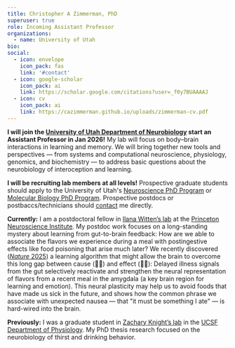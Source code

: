 ```yaml
---
title: Christopher A Zimmerman, PhD
superuser: true
role: Incoming Assistant Professor
organizations:
  - name: University of Utah
bio:
social:
  - icon: envelope
    icon_pack: fas
    link: '#contact'
  - icon: google-scholar
    icon_pack: ai
    link: https://scholar.google.com/citations?user=_f0y7BUAAAAJ
  - icon: cv
    icon_pack: ai
    link: https://cazimmerman.github.io/uploads/zimmerman-cv.pdf
---
```


<strong>I will join the <a href='https://medicine.utah.edu/neurobiology/' target='_blank'>University of Utah Department of Neurobiology</a> start an Assistant Professor in Jan 2026!</strong> My lab will focus on body–brain interactions in learning and memory. We will bring together new tools and perspectives — from systems and computational neuroscience, physiology, genomics, and biochemistry — to address basic questions about the neurobiology of interoception and learning.

<strong>I will be recruiting lab members at all levels!</strong> Prospective graduate students should apply to the University of Utah's <a href='https://neuroscience.med.utah.edu/' target='_blank'>Neuroscience PhD Program</a> or <a href='https://bioscience.utah.edu/molecular_biology/' target='_blank'>Molecular Biology PhD Program</a>. Prospective postdocs or postbaccs/technicians should <a href='https://cazimmerman.github.io/#contact' target='_self'>contact</a> me directly.

<strong>Currently:</strong> I am a postdoctoral fellow in <a href='https://www.wittenlab.org/' target='_blank'>Ilana Witten’s lab</a> at the <a href='https://pni.princeton.edu/' target='_blank'>Princeton Neuroscience Institute</a>. My postdoc work focuses on a long-standing mystery about learning from gut-to-brain feedback: How are we able to associate the flavors we experience during a meal with postingestive effects like food poisoning that arise much later? We recently discovered (<a href='https://dx.doi.org/10.1038/s41586-025-08828-z' target='_blank'><i>Nature</i> 2025</a>) a learning algorithm that might allow the brain to overcome this long gap between cause (🥘🍲) and effect (🤢🤮): Delayed illness signals from the gut selectively reactivate and strengthen the neural representation of flavors from a recent meal in the amygdala (a key brain region for learning and emotion). This neural plasticity may help us to avoid foods that have made us sick in the future, and shows how the common phrase we associate with unexpected nausea — that "it must be something I ate" — is hard-wired into the brain.

<strong>Previously:</strong> I was a graduate student in <a href='https://knightlab.ucsf.edu/' target='_blank'>Zachary Knight’s lab</a> in the <a href='https://physiology.ucsf.edu/' target='_blank'>UCSF Department of Physiology</a>. My PhD thesis research focused on the neurobiology of thirst and drinking behavior.